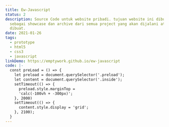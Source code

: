 ```yaml
---
title: Ew-Javascript
status: 2
description: Source Code untuk website pribadi. tujuan website ini dibuat adalah
  sebagai showcase dan archive dari semua project yang akan dijalani atau
  dibuat.
date: 2021-01-26
tags:
  - prototype
  - html5
  - css3
  - javascript
linkDemo: https://emptywork.github.io/ew-javascript
code: |-
  const preLoad = () => {
    let preload = document.querySelector('.preload');
    let content = document.querySelector('.inside');
    setTimeout(() => {
      preload.style.marginTop =
      'calc(-100vh + -300px)';
    }, 2000)
    setTimeout(() => {
      content.style.display = 'grid'; 
    }, 2100); 
  }
---
```

